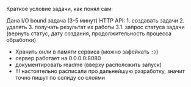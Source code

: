 Краткое условие задачи, как понял сам:

Дана I/O bound задача (3-5 минут)
HTTP API:
	1. создавать задачи
	2. удалять
	3. получать результат их работы
		3.1. запрос статуса задачи (вернуть статус, дату создания, продолжительность процесса обработки)

- Хранить онли в памяти сервиса (можно зафейкать `:)`)
- сервер работает на 0.0.0.0:8080
- документировать readme (вверху расположить запуск)
- !!! настоятельно расписали про дальнейшую разработку, значит точно пишут по солиду со слоями


